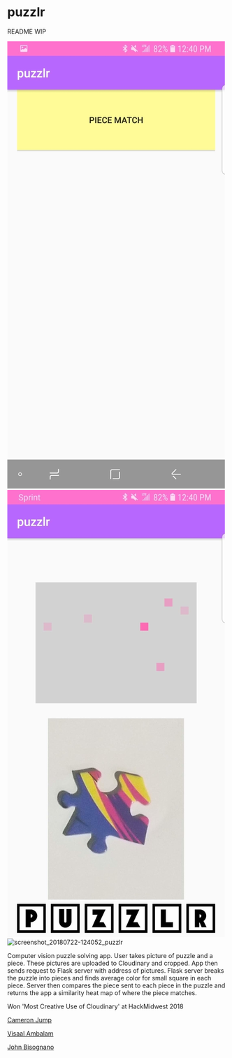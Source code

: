 # puzzlr
README WIP

![screenshot_20180722-124056_puzzlr](https://github.com/cameronjump/puzzlr/blob/server/piecematch.jpg)
![screenshot_20180722-124041_puzzlr](https://github.com/cameronjump/puzzlr/blob/server/piece.jpg)
![screenshot_20180722-124052_puzzlr](http://res.cloudinary.com/puzzlr/image/upload/c_scale,q_100,w_400/v1532396480/43086292-9bb5293c-8e62-11e8-8b87-c2b98e4d754d.jpg)

Computer vision puzzle solving app. User takes picture of puzzle and a piece. These pictures are uploaded to Cloudinary and cropped. App then sends request to Flask server with address of pictures. Flask server breaks the puzzle into pieces and finds average color for small square in each piece. Server then compares the piece sent to each piece in the puzzle and returns the app a similarity heat map of where the piece matches.

Won 'Most Creative Use of Cloudinary' at HackMidwest 2018


[Cameron Jump](https://github.com/cameronjump/)

[Visaal Ambalam](https://github.com/visaals/)

[John Bisognano](https://github.com/johnbisognano)


